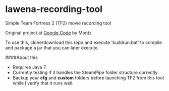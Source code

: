 lawena-recording-tool
=====================

Simple Team Fortress 2 (TF2) movie recording tool

Original project at [Google Code](http://code.google.com/p/lawenarecordingtool/) by Montz

To use this, clone/download this repo and execute 'buildrun.bat' to compile and package a jar that you can later execute.

####About this
- Requires Java 7.
- Currently testing if it handles the SteamPipe folder structure correctly.
- Backup your **cfg** and **custom** folders before launching TF2 from this tool while I verify that it runs well.
